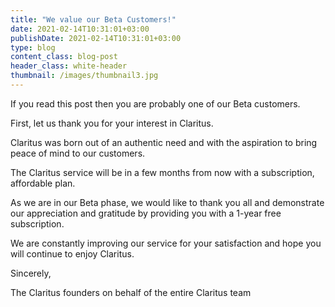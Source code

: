 ```yaml
---
title: "We value our Beta Customers!"
date: 2021-02-14T10:31:01+03:00
publishDate: 2021-02-14T10:31:01+03:00
type: blog
content_class: blog-post
header_class: white-header
thumbnail: /images/thumbnail3.jpg
---
```


If you read this post then you are probably one of our Beta customers.

First, let us thank you for your interest in Claritus.

Claritus was born out of an authentic need and with the aspiration to bring peace of mind to our customers.

The Claritus service will be in a few months from now with a subscription, affordable plan.

As we are in our Beta phase, we would like to thank you all and demonstrate our appreciation and gratitude by providing you with a 1-year free subscription.

We are constantly improving our service for your satisfaction and hope you will continue to enjoy Claritus.

Sincerely,

The Claritus founders on behalf of the entire Claritus team
